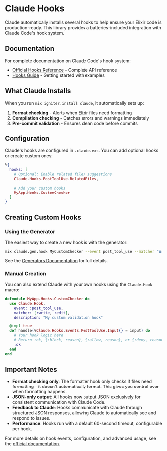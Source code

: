 # Claude Hooks

Claude automatically installs several hooks to help ensure your Elixir code is production-ready. This library provides a batteries-included integration with Claude Code's hook system.

## Documentation

For complete documentation on Claude Code's hook system:
- [Official Hooks Reference](https://docs.anthropic.com/en/docs/claude-code/hooks) - Complete API reference
- [Hooks Guide](https://docs.anthropic.com/en/docs/claude-code/hooks-guide) - Getting started with examples

## What Claude Installs

When you run `mix igniter.install claude`, it automatically sets up:

1. **Format checking** - Alerts when Elixir files need formatting
2. **Compilation checking** - Catches errors and warnings immediately  
3. **Pre-commit validation** - Ensures clean code before commits

## Configuration

Claude's hooks are configured in `.claude.exs`. You can add optional hooks or create custom ones:

```elixir
%{
  hooks: [
    # Optional: Enable related files suggestions
    Claude.Hooks.PostToolUse.RelatedFiles,
    
    # Add your custom hooks
    MyApp.Hooks.CustomChecker
  ]
}
```

## Creating Custom Hooks

### Using the Generator

The easiest way to create a new hook is with the generator:

```bash
mix claude.gen.hook MyCustomChecker --event post_tool_use --matcher "Write|Edit" --description "My custom validation hook"
```

See the [Generators Documentation](generators.md#hook-generator) for full details.

### Manual Creation

You can also extend Claude with your own hooks using the `Claude.Hook` macro:

```elixir
defmodule MyApp.Hooks.CustomChecker do
  use Claude.Hook,
    event: :post_tool_use,
    matcher: [:write, :edit],
    description: "My custom validation hook"

  @impl true
  def handle(%Claude.Hooks.Events.PostToolUse.Input{} = input) do
    # Your hook logic here
    # Return :ok, {:block, reason}, {:allow, reason}, or {:deny, reason}
    :ok
  end
end
```

## Important Notes

- **Format checking only**: The formatter hook only checks if files need formatting - it doesn't automatically format. This gives you control over when formatting happens.
- **JSON-only output**: All hooks now output JSON exclusively for consistent communication with Claude Code.
- **Feedback to Claude**: Hooks communicate with Claude through structured JSON responses, allowing Claude to automatically see and respond to issues.
- **Performance**: Hooks run with a default 60-second timeout, configurable per hook.

For more details on hook events, configuration, and advanced usage, see the [official documentation](https://docs.anthropic.com/en/docs/claude-code/hooks).
